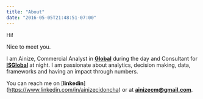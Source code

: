 ```yaml
---
title: "About"
date: "2016-05-05T21:48:51-07:00"
---
```

Hi!

Nice to meet you.

I am Ainize, Commercial Analyst in [**Global**](http://www.global.com/) during the day and Consultant for [**ISGlobal**](http://www.isglobal.org/) at night. I am passionate about analytics, decision making, data, frameworks and having an impact through numbers.

You can reach me on [**linkedin**] (https://www.linkedin.com/in/ainizecidoncha) or at **ainizecm@gmail.com**.




